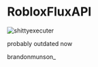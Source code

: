 # RobloxFluxAPI

![shittyexecuter](https://github.com/MoistMonkey420/RobloxFluxAPI/assets/76874951/7d1ee665-df40-451f-baa3-a82354b12ed0)

probably outdated now

brandonmunson_
